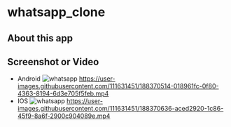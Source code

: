 # whatsapp_clone

## About this app
## Screenshot or Video 
- Android 
![whatsapp](https://user-images.githubusercontent.com/111631451/188370490-1d6be5b6-dc1c-4d1d-a463-16b245327ec0.jpeg)
https://user-images.githubusercontent.com/111631451/188370514-018961fc-0f80-4363-8194-6d3e705f5feb.mp4
- IOS
![whatsapp](https://user-images.githubusercontent.com/111631451/188370614-b32ef17f-eb84-4245-a068-0b9cfbc4c3a9.jpeg)
https://user-images.githubusercontent.com/111631451/188370636-aced2920-1c86-45f9-8a6f-2900c904089e.mp4
